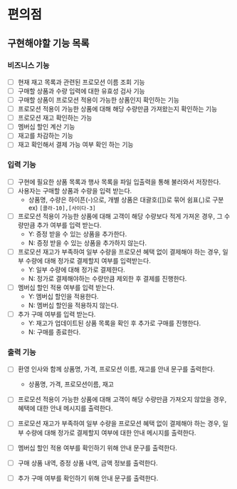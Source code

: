 # 편의점

## 구현해야할 기능 목록

### 비즈니스 기능

* [ ] 현재 재고 목록과 관련된 프로모션 이름 조회 기능
* [ ] 구매할 상품과 수량 입력에 대한 유효성 검사 기능
* [ ] 구매할 상품이 프로모션 적용이 가능한 상품인지 확인하는 기능
* [ ] 프로모션 적용이 가능한 상품에 대해 해당 수량만큼 가져왔는지 확인하는 기능
* [ ] 프로모션 재고 확인하는 가능
* [ ] 멤버십 할인 계산 기능
* [ ] 재고를 차감하는 기능
* [ ] 재고 확인해서 결제 가능 여부 확인 하는 기능

### 입력 기능

* [ ] 구현에 필요한 상품 목록과 행사 목록을 파일 입출력을 통해 불러와서 저장한다.
* [ ] 사용자는 구매할 상품과 수량을 입력 받는다.
    * 상품명, 수량은 하이픈(-)으로, 개별 상품은 대괄호([])로 묶어 쉼표(,)로 구분 ex) `[콜라-10],[사이다-3]`
* [ ] 프로모션 적용이 가능한 상품에 대해 고객이 해당 수량보다 적게 가져온 경우, 그 수량만큼 추가 여부를 입력 받는다.
    * Y: 증정 받을 수 있는 상품을 추가한다.
    * N: 증정 받을 수 있는 상품을 추가하지 않는다.
* [ ] 프로모션 재고가 부족하여 일부 수량을 프로모션 혜택 없이 결제해야 하는 경우, 일부 수량에 대해 정가로 결제할지 여부를 입력받는다.
    * Y: 일부 수량에 대해 정가로 결제한다.
    * N: 정가로 결제해야하는 수량만큼 제외한 후 결제를 진행한다.
* [ ] 멤버십 할인 적용 여부를 입력 받는다.
    * Y: 멤버십 할인을 적용한다.
    * N: 멤버십 할인을 적용하지 않는다.
* [ ] 추가 구매 여부를 입력 받는다.
    * Y: 재고가 업데이트된 상품 목록을 확인 후 추가로 구매를 진행한다.
    * N: 구매를 종료한다.

### 출력 기능

* [ ] 환영 인사와 함께 상품명, 가격, 프로모션 이름, 재고를 안내 문구를 출력한다.
    * 상품명, 가격, 프로모션이름, 재고
* [ ] 프로모션 적용이 가능한 상품에 대해 고객이 해당 수량만큼 가져오지 않았을 경우, 혜택에 대한 안내 메시지를 출력한다.
* [ ] 프로모션 재고가 부족하여 일부 수량을 프로모션 혜택 없이 결제해야 하는 경우, 일부 수량에 대해 정가로 결제할지 여부에 대한 안내 메시지를 출력한다.
* [ ] 멤버십 할인 적용 여부를 확인하기 위해 안내 문구를 출력한다.
* [ ] 구매 상품 내역, 증정 상품 내역, 금액 정보를 출력한다.
* [ ] 추가 구매 여부를 확인하기 위해 안내 문구를 출력한다.


